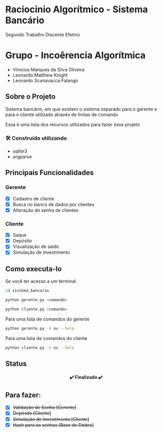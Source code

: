 # Raciocinio Algorítmico - Sistema Bancário
Segundo Trabalho Discente Efetivo

# Grupo - Incoêrencia Algorítmica
* Vinicius Marques da Silva Oliveira
* Leonardo Matthew Knight
* Leonardo Scanavacca Falango

## Sobre o Projeto
Sistema bancário, em que existem o sistema separado para o gerente e para o cliente utilizado através de linhas de comando

Essa é uma lista dos recursos utilizados para fazer esse projeto
### 🛠 Construido utilizando
- sqlite3
- argparse

## Principais Funcionalidades
### Gerente
- [x] Cadastro de cliente
- [x] Busca no banco de dados por clientes
- [x] Alteração de senha de clientes

### Cliente
- [x] Saque
- [x] Depósito
- [x] Visualização de saldo
- [x] Simulação de Investimento

## Como executa-lo
Se você ter acesso a um terminal
```bash
cd sistema_bancario
```
```bash
python gerente.py <comando>
```
```bash
python cliente.py <comando>
```
Para uma lista de comandos do gerente
```bash
python gerente.py -h ou --help
```
Para uma lista de comandos do cliente
```bash
python cliente.py -h ou --help
```
## Status
<h4 align="center"> 
	✔️ Finalizado ✔️
</h4>

## Para fazer:
- [X] ~~Validação de Senha [Gerente]~~
- [X] ~~Depósito [Cliente]~~
- [X] ~~Simulação de Investimento [Cliente]~~
- [X] ~~Hash para as senhas [Base de Dados]~~
